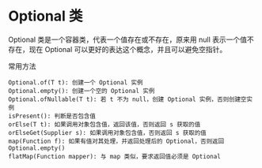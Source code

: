 # Optional 类



Optional 类是一个容器类，代表一个值存在或不存在，原来用 null 表示一个值不存在，现在 Optional 可以更好的表达这个概念，并且可以避免空指针。



常用方法

```
Optional.of(T t): 创建一个 Optional 实例
Optional.empty(): 创建一个空的 Optional 实例
Optional.ofNullable(T t): 若 t 不为 null，创建 Optional 实例，否则创建空实例
isPresent(): 判断是否包含值
orElse(T t): 如果调用对象包含值，返回该值，否则返回 s 获取的值
orElseGet(Supplier s): 如果调用对象包含值，否则返回 s 获取的值
map(Function f): 如果有值对其处理，并返回处理后的 Optional，否则返回 Optional.empty()
flatMap(Function mapper): 与 map 类似，要求返回值必须是 Optional
```



 









































































